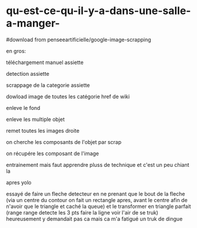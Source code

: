 # qu-est-ce-qu-il-y-a-dans-une-salle-a-manger-

#download from penseeartificielle/google-image-scrapping



en gros:

téléchargement manuel assiette

detection assiette

scrappage de la categorie assiette

dowload image de toutes les catégorie href de wiki
        
enleve le fond

enleve les multiple objet

remet toutes les images droite

on cherche les composants de l'objet par scrap

on récupére les composant de l'image

entrainement mais faut apprendre pluss de technique et c'est un peu chiant la


     
     
     
apres yolo
     

  
essayé de faire un fleche detecteur en ne prenant que le bout de la fleche (via un centre du contour on fait un rectangle apres, avant le centre afin de n'avoir que le triangle et caché la queue) et le transformer en triangle parfait (range range detecte les 3 pts faire la ligne voir l'air de se truk) heureusement y demandait pas ca mais ca m'a fatigué un truk de dingue

        
        
        
